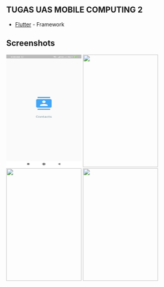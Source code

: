 ## TUGAS UAS MOBILE COMPUTING 2

* [Flutter](https://flutter.io) - Framework

## Screenshots

<div id="images" style="#images {
    white-space: nowrap;
}">
<img src="https://github.com/muhagin/tugasUAS/blob/master/screenshots/ss1.jpeg"  width="200" height="300">
<img src="https://github.com/muhagin/tugasUAS/blob/master/screenshots/ss2.jpg"  width="200" height="300">
<img src="https://github.com/muhagin/tugasUAS/blob/master/screenshots/ss3.jpg"  width="200" height="300">
<img src="https://github.com/muhagin/tugasUAS/blob/master/screenshots/ss4.jpg"  width="200" height="300">
</div>
<br/>
